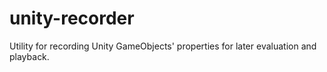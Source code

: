# unity-recorder
Utility for recording Unity GameObjects' properties for later evaluation and playback.
